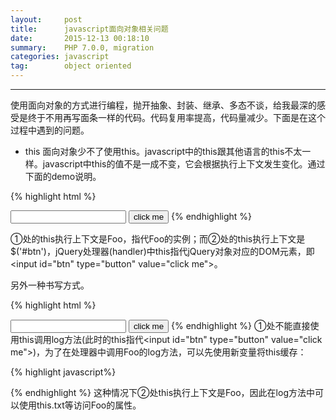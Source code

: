 ```yaml
---
layout:     post
title:      javascript面向对象相关问题
date:       2015-12-13 00:18:10
summary:    PHP 7.0.0, migration
categories: javascript
tag:        object oriented
---
```


---

使用面向对象的方式进行编程，抛开抽象、封装、继承、多态不谈，给我最深的感受是终于不用再写面条一样的代码。代码复用率提高，代码量减少。下面是在这个过程中遇到的问题。

* this
面向对象少不了使用this。javascript中的this跟其他语言的this不太一样。javascript中this的值不是一成不变，它会根据执行上下文发生变化。通过下面的demo说明。

{% highlight html %}
<html>
  <head>
    <title>demo</title>
    <script type="text/javascript" src="https://code.jquery.com/jquery-1.10.2.js"></script>
  </head>
  <body>
    <input id="txt" type="text"/>
    <input id="btn" type="button" value="click me"/>
  </body>
  <script type="text/javascript">
    function Foo()
    {
        this.txt = $('#txt');
        this.btn = $('#btn');
        this.btn.click(this.log);    //①
    }

    Foo.prototype.log = function(){
        console.log(this);    //② <input id="btn" type="button" value="click me">
    }

    $(document).ready(function(){
        new Foo();
    });
  </script>
</html>
{% endhighlight %}

①处的this执行上下文是Foo，指代Foo的实例；而②处的this执行上下文是$('#btn')，jQuery处理器(handler)中this指代jQuery对象对应的DOM元素，即&lt;input id="btn" type="button" value="click me"&gt;。

另外一种书写方式。

{% highlight html %}
<html>
  <head>
    <title>demo</title>
    <script type="text/javascript" src="https://code.jquery.com/jquery-1.10.2.js"></script>
  </head>
  <body>
    <input id="txt" type="text"/>
    <input id="btn" type="button" value="click me"/>
  </body>
  <script type="text/javascript">
    function Foo()
    {
        this.txt = $('#txt');
        this.btn = $('#btn');
        this.btn.click(function(){
            //①
        });
    }

    Foo.prototype.log = function(){
        console.log(this);
    }

    $(document).ready(function(){
        new Foo();
    });
  </script>
</html>
{% endhighlight %}
①处不能直接使用this调用log方法(此时的this指代&lt;input id="btn" type="button" value="click me"&gt;)，为了在处理器中调用Foo的log方法，可以先使用新变量将this缓存：

{% highlight javascript%}
<script type="text/javascript">
    function Foo()
    {
        var self = this;
        this.txt = $('#txt');
        this.btn = $('#btn');
        this.btn.click(function(){
            self.log();
        });
    }

    Foo.prototype.log = function(){
        console.log(this);    //② Foo {txt: jQuery.fn.jQuery.init[1], btn: jQuery.fn.jQuery.init[1]}
    }

    $(document).ready(function(){
        new Foo();
    });
</script>
{% endhighlight %}
这种情况下②处this执行上下文是Foo，因此在log方法中可以使用this.txt等访问Foo的属性。
